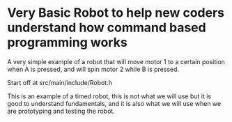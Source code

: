 # Very Basic Robot to help new coders understand how command based programming works
A very simple example of a robot that will move motor 1 to a certain position when A is pressed, and will spin motor 2 while B is pressed.

Start off at src/main/include/Robot.h

This is an example of a timed robot, this is not what we will use but it is good to understand fundamentals, and it is also what we will use when we are prototyping and testing the robot.
